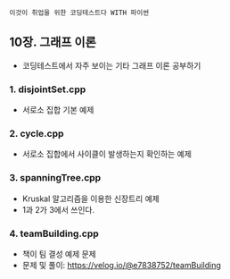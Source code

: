 `이것이 취업을 위한 코딩테스트다 WITH 파이썬`

## 10장. 그래프 이론 
- 코딩테스트에서 자주 보이는 기타 그래프 이론 공부하기

### 1. disjointSet.cpp
- 서로소 집합 기본 예제

### 2. cycle.cpp
- 서로소 집합에서 사이클이 발생하는지 확인하는 예제

### 3. spanningTree.cpp
- Kruskal 알고리즘을 이용한 신장트리 예제
- 1과 2가 3에서 쓰인다.

### 4. teamBuilding.cpp
- 책이 팀 결성 예제 문제
- 문제 및 풀이: https://velog.io/@e7838752/teamBuilding